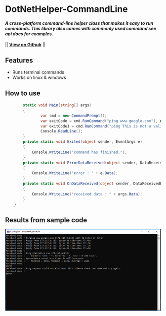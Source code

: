 # DotNetHelper-CommandLine

#### *A cross-platform command-line helper class that makes it easy to run commands. This library also comes with commonly used command see api docs for examples.* 

|| [**View on Github**][Github] || 


## Features
+ Runs terminal commands
+ Works on linux & windows


## How to use
```csharp
        static void Main(string[] args)
        {
                var cmd = new CommandPrompt();
                var exitCode = cmd.RunCommand("ping www.google.com"), null,Exited, OnDataReceived, ErrorDataReceived); // RETURNS 0
                var exitCode1 = cmd.RunCommand("ping This is not a valid command"), null, OnDataReceived, ErrorDataReceived, Exited); // RETURN 1
                Console.ReadLine();
        }
        private static void Exited(object sender, EventArgs e)
        {
            Console.WriteLine("command has finished.");
        }
        private static void ErrorDataReceived(object sender, DataReceivedEventArgs e)
        {
            Console.WriteLine("error : " + e.Data);
        }
        private static void OnDataReceived(object sender, DataReceivedEventArgs args)
        {
            Console.WriteLine("received data : " + args.Data);
        }
    }
```
## Results from sample code
 
![alt text][logo]

[logo]: images/codesnippet1.PNG "Code Snippet Output"


<!-- Links. -->

[1]:  https://gist.github.com/davidfowl/ed7564297c61fe9ab814
[2]: http://themofade.github.io/DotNetHelper-CommandLine

[Cake]: https://gist.github.com/davidfowl/ed7564297c61fe9ab814
[Azure DevOps]: https://gist.github.com/davidfowl/ed7564297c61fe9ab814
[AppVeyor]: https://gist.github.com/davidfowl/ed7564297c61fe9ab814
[GitVersion]: https://gitversion.readthedocs.io/en/latest/
[Nuget]: https://gist.github.com/davidfowl/ed7564297c61fe9ab814
[Chocolately]: https://gist.github.com/davidfowl/ed7564297c61fe9ab814
[WiX]: http://wixtoolset.org/
[DocFx]: https://dotnet.github.io/docfx/
[Github]: https://github.com/TheMofaDe/DotNetHelper-CommandLine


<!-- Documentation Links. -->
[Docs]: https://themofade.github.io/DotNetHelper-CommandLine/index.html
[Docs-API]: https://themofade.github.io/DotNetHelper-CommandLine/api/DotNetHelper-CommandLine.Attribute.html
[Docs-Tutorials]: https://themofade.github.io/DotNetHelper-CommandLine/tutorials/index.html
[Docs-samples]: https://dotnet.github.io/docfx/
[Changelogs]: https://dotnet.github.io/docfx/